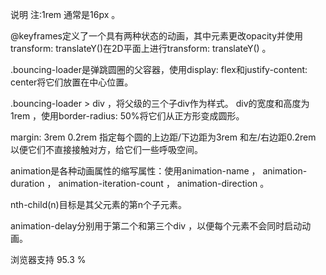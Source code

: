 说明
注:1rem 通常是16px 。

@keyframes定义了一个具有两种状态的动画，其中元素更改opacity并使用transform: translateY()在2D平面上进行transform: translateY() 。

.bouncing-loader是弹跳圆圈的父容器，使用display: flex和justify-content: center将它们放置在中心位置。

.bouncing-loader > div ，将父级的三个子div作为样式。 div的宽度和高度为1rem ，使用border-radius: 50%将它们从正方形变成圆形。

margin: 3rem 0.2rem 指定每个圆的上边距/下边距为3rem 和左/右边距0.2rem 以便它们不直接接触对方，给它们一些呼吸空间。

animation是各种动画属性的缩写属性：使用animation-name ， animation-duration ， animation-iteration-count ， animation-direction 。

nth-child(n)目标是其父元素的第n个子元素。

animation-delay分别用于第二个和第三个div ，以便每个元素不会同时启动动画。

浏览器支持
95.3 %
